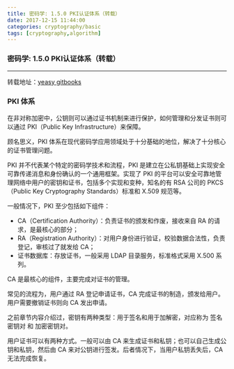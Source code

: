 ```yaml
---
title: 密码学: 1.5.0 PKI认证体系（转载）
date: 2017-12-15 11:44:00
categories: cryptography/basic
tags: [cryptography,algorithm]
---
```

### 密码学: 1.5.0 PKI认证体系（转载）

---

转载地址：[yeasy gitbooks](https://yeasy.gitbooks.io/blockchain_guide/content/crypto/pki.html)

### PKI 体系
在非对称加密中，公钥则可以通过证书机制来进行保护，如何管理和分发证书则可以通过 PKI（Public Key Infrastructure）来保障。

顾名思义，PKI 体系在现代密码学应用领域处于十分基础的地位，解决了十分核心的证书管理问题。

PKI 并不代表某个特定的密码学技术和流程，PKI 是建立在公私钥基础上实现安全可靠传递消息和身份确认的一个通用框架。实现了 PKI 的平台可以安全可靠地管理网络中用户的密钥和证书，包括多个实现和变种，知名的有 RSA 公司的 PKCS（Public Key Cryptography Standards）标准和 X.509 规范等。

一般情况下，PKI 至少包括如下组件：

- CA（Certification Authority）：负责证书的颁发和作废，接收来自 RA 的请求，是最核心的部分；
- RA（Registration Authority）：对用户身份进行验证，校验数据合法性，负责登记，审核过了就发给 CA；
- 证书数据库：存放证书，一般采用 LDAP 目录服务，标准格式采用 X.500 系列。

CA 是最核心的组件，主要完成对证书的管理。

常见的流程为，用户通过 RA 登记申请证书，CA 完成证书的制造，颁发给用户。用户需要撤销证书则向 CA 发出申请。

之前章节内容介绍过，密钥有两种类型：用于签名和用于加解密，对应称为 签名密钥对 和 加密密钥对。

用户证书可以有两种方式。一般可以由 CA 来生成证书和私钥；也可以自己生成公钥和私钥，然后由 CA 来对公钥进行签发。后者情况下，当用户私钥丢失后，CA 无法完成恢复。
